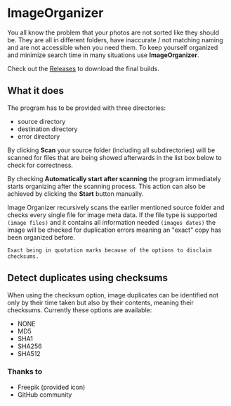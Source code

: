 # ImageOrganizer

You all know the problem that your photos are not sorted like they should be. They are all in different folders, have inaccurate / not matching naming and are not accessible when you need them. To keep yourself organized and minimize search time in many situations use **ImageOrganizer**.

Check out the [Releases](https://github.com/aschbacd/ImageOrganizer/releases) to download the final builds.

## What it does

The program has to be provided with three directories:

* source directory
* destination directory
* error directory

By clicking **Scan** your source folder (including all subdirectories) will be scanned for files that are being showed afterwards in the list box below to check for correctness.

By checking **Automatically start after scanning** the program immediately starts organizing after the scanning process. This action can also be achieved by clicking the **Start** button manually.

Image Organizer recursively scans the earlier mentioned source folder and checks every single file for image meta data. If the file type is supported `(image files)` and it contains all information needed `(images dates)` the image will be checked for duplication errors meaning an "exact" copy has been organized before.

`Exact being in quotation marks because of the options to disclaim checksums.`

## Detect duplicates using checksums

When using the checksum option, image duplicates can be identified not only by their time taken but also by their contents, meaning their checksums. Currently these options are available:

* NONE
* MD5
* SHA1
* SHA256
* SHA512

### Thanks to

* Freepik (provided icon)
* GitHub community
